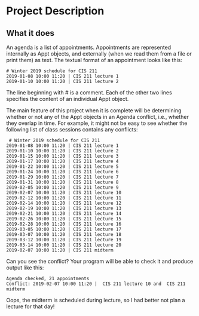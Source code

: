 # Project Description

## What it does 

An agenda is a list of appointments.  Appointments are represented 
internally as Appt objects, and externally  (when we read them from a 
file or print them) as text.  The textual format of an appointment 
looks like this: 

```
# Winter 2019 schedule for CIS 211
2019-01-08 10:00 11:20 | CIS 211 lecture 1
2019-01-10 10:00 11:20 | CIS 211 lecture 2
```

The line beginning with # is a comment.  Each of the other 
two lines specifies the content of an individual 
Appt object.  

The main feature of this project when it is complete 
will be determining whether or not any of the Appt objects 
in an Agenda conflict, i.e., whether they overlap in 
time.  For example, it might not be easy to see whether 
the following list of class sessions contains any conflicts: 

```
 # Winter 2019 schedule for CIS 211
2019-01-08 10:00 11:20 | CIS 211 lecture 1
2019-01-10 10:00 11:20 | CIS 211 lecture 2
2019-01-15 10:00 11:20 | CIS 211 lecture 3
2019-01-17 10:00 11:20 | CIS 211 lecture 4
2019-01-22 10:00 11:20 | CIS 211 lecture 5
2019-01-24 10:00 11:20 | CIS 211 lecture 6
2019-01-29 10:00 11:20 | CIS 211 lecture 7
2019-01-31 10:00 11:20 | CIS 211 lecture 8
2019-02-05 10:00 11:20 | CIS 211 lecture 9
2019-02-07 10:00 11:20 | CIS 211 lecture 10
2019-02-12 10:00 11:20 | CIS 211 lecture 11
2019-02-14 10:00 11:20 | CIS 211 lecture 12
2019-02-19 10:00 11:20 | CIS 211 lecture 13
2019-02-21 10:00 11:20 | CIS 211 lecture 14
2019-02-26 10:00 11:20 | CIS 211 lecture 15
2019-02-28 10:00 11:20 | CIS 211 lecture 16
2019-03-05 10:00 11:20 | CIS 211 lecture 17
2019-03-07 10:00 11:20 | CIS 211 lecture 18
2019-03-12 10:00 11:20 | CIS 211 lecture 19
2019-03-14 10:00 11:20 | CIS 211 lecture 20
2019-02-07 10:00 11:20 | CIS 211 midterm
```

Can you see the conflict?  Your program will be able
to check it and produce output like this: 

```
Agenda checked, 21 appointments
Conflict: 2019-02-07 10:00 11:20 |  CIS 211 lecture 10 and  CIS 211 midterm
```

Oops, the midterm is scheduled during lecture, 
so I had better not plan a lecture for that day! 
